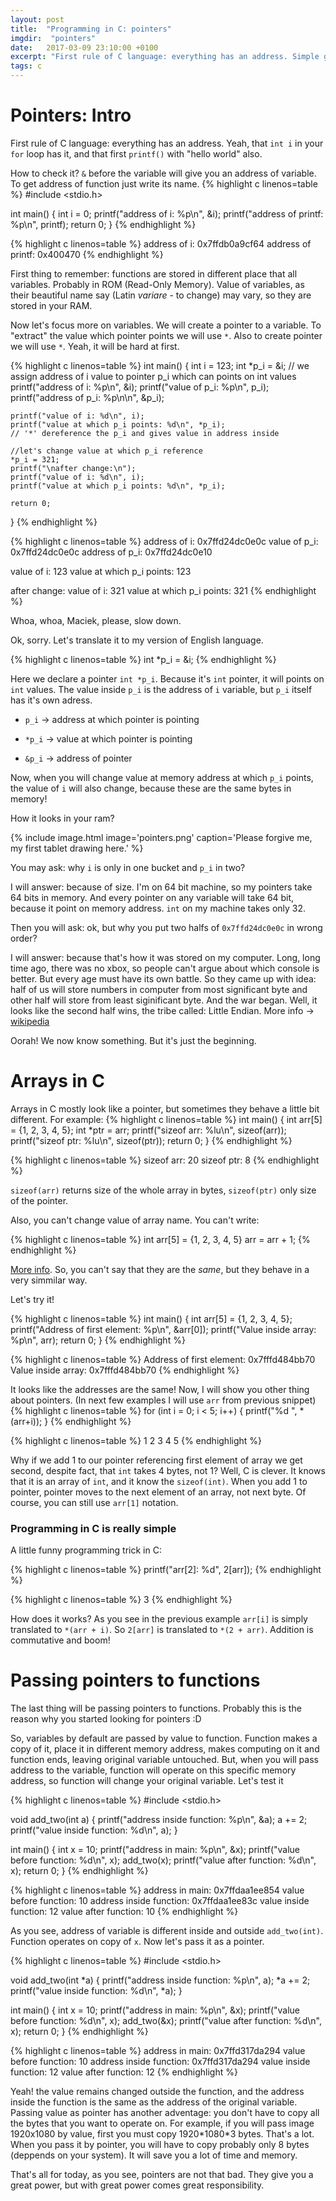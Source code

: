 ```yaml
---
layout: post
title:  "Programming in C: pointers"
imgdir:  "pointers"
date:   2017-03-09 23:10:00 +0100
excerpt: "First rule of C language: everything has an address. Simple guide into pointers in C."
tags: c
---
```

# Pointers: Intro
First rule of C language: everything has an address.
Yeah, that `int i` in your `for` loop has it, and that first `printf()` with "hello world" also.

How to check it? `&` before the variable will give you an address of variable. To get address of function just write its name.
{% highlight c linenos=table %}
#include <stdio.h>

int main() {
    int i = 0;
    printf("address of i: %p\n", &i);
    printf("address of printf: %p\n", printf);
    return 0;
}
{% endhighlight %}

{% highlight c linenos=table %}
address of i: 0x7ffdb0a9cf64
address of printf: 0x400470
{% endhighlight %}

First thing to remember: functions are stored in different place that all variables. Probably in ROM (Read-Only Memory). Value of variables, as their beautiful name say (Latin *variare* - to change) may vary, so they are stored in your RAM.

Now let's focus more on variables. We will create a pointer to a variable. To "extract" the value which pointer points we will use `*`. Also to create pointer we will use `*`. Yeah, it will be hard at first.

{% highlight c linenos=table %}
int main() {
    int i = 123;
    int *p_i = &i;
    // we assign address of i value to pointer p_i which can points on int values
    printf("address of i: %p\n", &i);
    printf("value of p_i: %p\n", p_i);
    printf("address of p_i: %p\n\n", &p_i);

    printf("value of i: %d\n", i);
    printf("value at which p_i points: %d\n", *p_i);
    // '*' dereference the p_i and gives value in address inside 
    
    //let's change value at which p_i reference
    *p_i = 321;
    printf("\nafter change:\n");
    printf("value of i: %d\n", i);
    printf("value at which p_i points: %d\n", *p_i);

    return 0;
}
{% endhighlight %}

{% highlight c linenos=table %}
address of i: 0x7ffd24dc0e0c
value of p_i: 0x7ffd24dc0e0c
address of p_i: 0x7ffd24dc0e10

value of i: 123
value at which p_i points: 123

after change:
value of i: 321
value at which p_i points: 321
{% endhighlight %}

Whoa, whoa, Maciek, please, slow down.

Ok, sorry. Let's translate it to my version of English language.

{% highlight c linenos=table %}
int *p_i = &i;
{% endhighlight %}

Here we declare a pointer `int *p_i`. Because it's `int` pointer, it will points on `int` values. The value inside `p_i` is the address of `i` variable, but `p_i` itself has it's own adress.

+ `p_i` -> address at which pointer is pointing

+ `*p_i` -> value at which pointer is pointing

+ `&p_i` -> address of pointer

Now, when you will change value at memory address at which `p_i` points, the value of `i` will also change, because these are the same bytes in memory!

How it looks in your ram?

{% include image.html image='pointers.png' caption='Please forgive me, my first tablet drawing here.' %}

You may ask: why `i` is only in one bucket and `p_i` in two?

I will answer: because of size. I'm on 64 bit machine, so my pointers take 64 bits in memory. And every pointer on any variable will take 64 bit, because it point on memory address.  `int` on my machine takes only 32.

Then you will ask: ok, but why you put two halfs of `0x7ffd24dc0e0c` in wrong order?

I will answer: because that's how it was stored on my computer. Long, long time ago, there was no xbox, so people can't argue about which console is better. But every age must have its own battle. So they came up with idea: half of us will store numbers in computer from most significant byte and other half will store from least siginificant byte. And the war began. Well, it looks like the second half wins, the tribe called: Little Endian. More info -> [wikipedia](https://en.wikipedia.org/wiki/Endianness)

Oorah! We now know something. But it's just the beginning.
# Arrays in C

Arrays in C mostly look like a pointer, but sometimes they behave a little bit different. For example:
{% highlight c linenos=table %}
int main() {
    int arr[5] = {1, 2, 3, 4, 5};
    int *ptr = arr;
    printf("sizeof arr: %lu\n", sizeof(arr));
    printf("sizeof ptr: %lu\n", sizeof(ptr));
    return 0;
}
{% endhighlight %}

{% highlight c linenos=table %}
sizeof arr: 20
sizeof ptr: 8
{% endhighlight %}

`sizeof(arr)` returns size of the whole array in bytes, `sizeof(ptr)` only size of the pointer.

Also, you can't change value of array name. You can't write:

{% highlight c linenos=table %}
int arr[5] = {1, 2, 3, 4, 5}
arr = arr + 1;
{% endhighlight %}

[More info](http://eli.thegreenplace.net/2009/10/21/are-pointers-and-arrays-equivalent-in-c). So, you can't say that they are the *same*, but they behave in a very simmilar way.


Let's try it!

{% highlight c linenos=table %}
int main() {
    int arr[5] = {1, 2, 3, 4, 5};
    printf("Address of first element: %p\n", &arr[0]);
    printf("Value inside array: %p\n", arr);
    return 0;
}
{% endhighlight %}

{% highlight c linenos=table %}
Address of first element: 0x7fffd484bb70
Value inside array:       0x7fffd484bb70
{% endhighlight %}

It looks like the addresses are the same! Now, I will show you other thing about pointers. (In next few examples I will use `arr` from previous snippet)
{% highlight c linenos=table %}
for (int i = 0; i < 5; i++) {
    printf("%d ", *(arr+i));
}
{% endhighlight %}

{% highlight c linenos=table %}
1 2 3 4 5
{% endhighlight %}

Why if we add 1 to our pointer referencing first element of array we get second, despite fact, that `int` takes 4 bytes, not 1? Well, C is clever. It knows that it is an array of `int`, and it know the `sizeof(int)`. When you add 1 to pointer, pointer moves to the next element of an array, not next byte. Of course, you can still use `arr[1]` notation.

### Programming in C is really simple
A little funny programming trick in C:

{% highlight c linenos=table %}
printf("arr[2]: %d", 2[arr]);
{% endhighlight %}

{% highlight c linenos=table %}
3
{% endhighlight %}

How does it works? As you see in the previous example `arr[i]` is simply translated to `*(arr + i)`. So `2[arr]` is translated to `*(2 + arr)`. Addition is commutative and boom!

# Passing pointers to functions
The last thing will be passing pointers to functions. Probably this is the reason why you started looking for pointers :D

So, variables by default are passed by value to function. Function makes a copy of it, place it in different memory address, makes computing on it and function ends, leaving original variable untouched. But, when you will pass address to the variable, function will operate on this specific memory address, so function will change your original variable. Let's test it

{% highlight c linenos=table %}
#include <stdio.h>

void add_two(int a) {
    printf("address inside function: %p\n", &a);
    a += 2;
    printf("value inside function: %d\n", a);
}

int main() {
    int x = 10;
    printf("address in main: %p\n", &x);
    printf("value before function: %d\n", x);
    add_two(x);
    printf("value after function: %d\n", x);
    return 0;
}
{% endhighlight %}

{% highlight c linenos=table %}
address in main: 0x7ffdaa1ee854
value before function: 10
address inside function: 0x7ffdaa1ee83c
value inside function: 12
value after function: 10
{% endhighlight %}

As you see, address of variable is different inside and outside `add_two(int)`. Function operates on copy of `x`. Now let's pass it as a pointer.


{% highlight c linenos=table %}
#include <stdio.h>

void add_two(int *a) {
    printf("address inside function: %p\n", a);
    *a += 2;
    printf("value inside function: %d\n", *a);
}

int main() {
    int x = 10;
    printf("address in main: %p\n", &x);
    printf("value before function: %d\n", x);
    add_two(&x);
    printf("value after function: %d\n", x);
    return 0;
}
{% endhighlight %}

{% highlight c linenos=table %}
address in main: 0x7ffd317da294
value before function: 10
address inside function: 0x7ffd317da294
value inside function: 12
value after function: 12
{% endhighlight %}

Yeah! the value remains changed outside the function, and the address inside the function is the same as the address of the original variable. Passing value as pointer has another adventage: you don't have to copy all the bytes that you want to operate on. For example, if you will pass image 1920x1080 by value, first you must copy 1920\*1080\*3 bytes. That's a lot. When you pass it by pointer, you will have to copy probably only 8 bytes (deppends on your system). It will save you a lot of time and memory. 

That's all for today, as you see, pointers are not that bad. They give you a great power, but with great power comes great responsibility.
